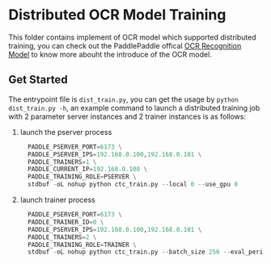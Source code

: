 ﻿# Distributed OCR Model Training

This folder contains implement of OCR model which supported distributed training, you can check out
the PaddlePaddle offical [OCR Recognition Model](https://github.com/PaddlePaddle/models/tree/develop/fluid/ocr_recognition) to know more abouht the introduce
of the OCR model.

## Get Started

The entrypoint file is `dist_train.py`, you can get the usage by `python dist_train.py -h`, an example
command to launch a distributed training job with 2 parameter server instances and 2 trainer instances is as follows:

1. launch the pserver process

    ``` python
      PADDLE_PSERVER_PORT=6173 \
      PADDLE_PSERVER_IPS=192.168.0.100,192.168.0.101 \
      PADDLE_TRAINERS=1 \
      PADDLE_CURRENT_IP=192.168.0.100 \
      PADDLE_TRAINING_ROLE=PSERVER \
      stdbuf -oL nohup python ctc_train.py --local 0 --use_gpu 0
    ```

1. launch trainer process

    ``` python
      PADDLE_PSERVER_PORT=6173 \
      PADDLE_TRAINER_ID=0 \
      PADDLE_PSERVER_IPS=192.168.0.100,192.168.0.101 \
      PADDLE_TRAINERS=2 \
      PADDLE_TRAINING_ROLE=TRAINER \
      stdbuf -oL nohup python ctc_train.py --batch_size 256 --eval_period 500 --log_period 100 --local 0
    ```
